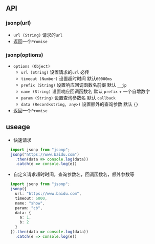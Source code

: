 ## API

### jsonp(url)
  * `url (String)` 请求的`url`
  * 返回一个`Promise`
### jsonp(options)
  * `options (Object)`
    * `url (String)` 设置请求的`url` 必传
    * `timeout (Number)` 设置超时时间 默认`60000ms`
    * `prefix (String)` 设置响应回调函数名前缀 默认 `__jp`
    * `name (String)` 设置响应回调函数名 默认 `prefix` + 一个自增数字
    * `param (String)` 设置查询参数名 默认 `callback`
    * `data (Record<string, any>)` 设置额外的查询参数 默认 `{}`
  * 返回一个`Promise`

## useage
  * 快速请求
```typescript
  import jsonp from "jsonp";
  jsonp("https://www.baidu.com")
    .then(data => console.log(data))
    .catch(e => console.log(e))
```
* 自定义请求超时时间，查询参数名，回调函数名，额外参数等
```typescript
  import jsonp from "jsonp";
  jsonp({
    url: "https://www.baidu.com",
    timeout: 6000,
    name: "show",
    param: "cb",
    data: {
      a: 1,
      b: 2
    }
  }).then(data => console.log(data))
    .catch(e => console.log(e))
```